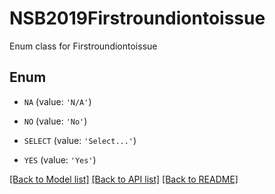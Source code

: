 # NSB2019Firstroundiontoissue

Enum class for Firstroundiontoissue

## Enum

* `NA` (value: `'N/A'`)

* `NO` (value: `'No'`)

* `SELECT` (value: `'Select...'`)

* `YES` (value: `'Yes'`)

[[Back to Model list]](../README.md#documentation-for-models) [[Back to API list]](../README.md#documentation-for-api-endpoints) [[Back to README]](../README.md)


